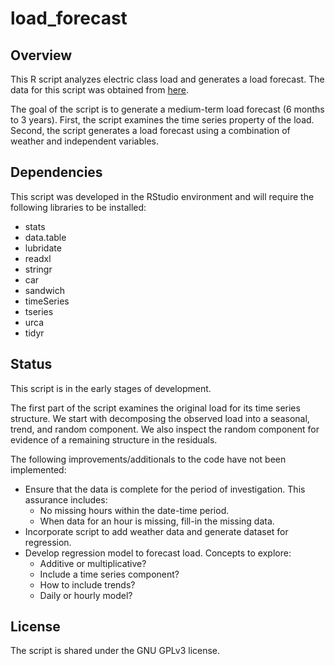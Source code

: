 # load_forecast

## Overview
This R script analyzes electric class load and generates a load forecast.  The data for this script was obtained from [here](http://www.bgs-auction.com/bgs.dataroom.asp).

The goal of the script is to generate a medium-term load forecast (6 months to 3 years). First, the script examines the time series property of the load.  Second, the script generates a load forecast using a combination of weather and independent variables.

## Dependencies

This script was developed in the RStudio environment and will require the following libraries to be installed:

* stats
* data.table
* lubridate
* readxl
* stringr
* car
* sandwich
* timeSeries
* tseries
* urca
* tidyr

## Status
This script is in the early stages of development.  

The first part of the script examines the original load for its time series structure.  We start with decomposing the observed load into a seasonal, trend, and random component. We also inspect the random component for evidence of a remaining structure in the residuals.

The following improvements/additionals to the code have not been implemented:
* Ensure that the data is complete for the period of investigation. This assurance includes:
  * No missing hours within the date-time period.
  * When data for an hour is missing, fill-in the missing data.
* Incorporate script to add weather data and generate dataset for regression.
* Develop regression model to forecast load.  Concepts to explore:
  * Additive or multiplicative?
  * Include a time series component?
  * How to include trends?
  * Daily or hourly model?

## License

The script is shared under the GNU GPLv3 license.
